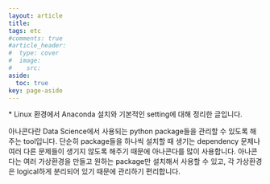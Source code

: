 ```yaml
---
layout: article
title:
tags: etc
#comments: true
#article_header:
#  type: cover
#  image:
#    src:
aside:
  toc: true
key: page-aside
---
```


  \* Linux 환경에서 Anaconda 설치와 기본적인 setting에 대해 정리한 글입니다.


아나콘다란 Data Science에서 사용되는 python package들을 관리할 수 있도록 해주는 tool입니다.
단순히 package들을 하나씩 설치할 때 생기는 dependency 문제나 여러 다른 문제들이 생기지 않도록 해주기 때문에
아나콘다를 많이 사용합니다. 아나콘다는 여러 가상환경을 만들고 원하는 package만 설치해서 사용할 수 있고,
각 가상환경은 logical하게 분리되어 있기 때문에 관리하기 편리합니다.
